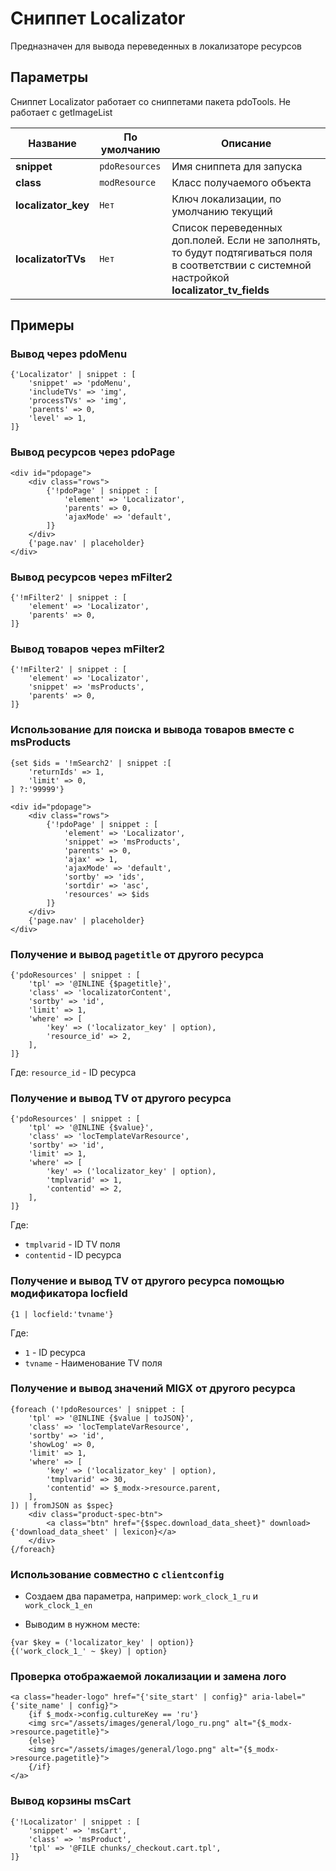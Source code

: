 
# Сниппет Localizator

Предназначен для вывода переведенных в локализаторе ресурсов

## Параметры

Сниппет Localizator работает со сниппетами пакета pdoTools. Не работает с getImageList

| Название            | По умолчанию   | Описание                                                                                                                                      |
|---------------------|----------------|-----------------------------------------------------------------------------------------------------------------------------------------------|
| **snippet**         | `pdoResources` | Имя сниппета для запуска                                                                                                                      |
| **class**           | `modResource`  | Класс получаемого объекта                                                                                                                     |
| **localizator_key** | `Нет`          | Ключ локализации, по умолчанию текущий                                                                                                        |
| **localizatorTVs**  | `Нет`          | Список переведенных доп.полей. Если не заполнять, то будут подтягиваться поля в соответствии с системной настройкой **localizator_tv_fields** |

## Примеры

### Вывод через pdoMenu

```fenom
{'Localizator' | snippet : [
    'snippet' => 'pdoMenu',
    'includeTVs' => 'img',
    'processTVs' => 'img',
    'parents' => 0,
    'level' => 1,
]}
```

### Вывод ресурсов через pdoPage

```fenom
<div id="pdopage">
    <div class="rows">
        {'!pdoPage' | snippet : [
            'element' => 'Localizator',
            'parents' => 0,
            'ajaxMode' => 'default',
        ]}
    </div>
    {'page.nav' | placeholder}
</div>
```

### Вывод ресурсов через mFilter2

```fenom
{'!mFilter2' | snippet : [
    'element' => 'Localizator',
    'parents' => 0,
]}
```

### Вывод товаров через mFilter2

```fenom
{'!mFilter2' | snippet : [
    'element' => 'Localizator',
    'snippet' => 'msProducts',
    'parents' => 0,
]}
```

### Использование для поиска и вывода товаров вместе с msProducts

```fenom
{set $ids = '!mSearch2' | snippet :[
    'returnIds' => 1,
    'limit' => 0,
] ?:'99999'}

<div id="pdopage">
    <div class="rows">
        {'!pdoPage' | snippet : [
            'element' => 'Localizator',
            'snippet' => 'msProducts',
            'parents' => 0,
            'ajax' => 1,
            'ajaxMode' => 'default',
            'sortby' => 'ids',
            'sortdir' => 'asc',
            'resources' => $ids
        ]}
    </div>
    {'page.nav' | placeholder}
</div>
```

### Получение и вывод `pagetitle` от другого ресурса

```fenom
{'pdoResources' | snippet : [
    'tpl' => '@INLINE {$pagetitle}',
    'class' => 'localizatorContent',
    'sortby' => 'id',
    'limit' => 1,
    'where' => [
        'key' => ('localizator_key' | option),
        'resource_id' => 2,
    ],
]}
```

Где: `resource_id` - ID ресурса

### Получение и вывод TV от другого ресурса

```fenom
{'pdoResources' | snippet : [
    'tpl' => '@INLINE {$value}',
    'class' => 'locTemplateVarResource',
    'sortby' => 'id',
    'limit' => 1,
    'where' => [
        'key' => ('localizator_key' | option),
        'tmplvarid' => 1,
        'contentid' => 2,
    ],
]}
```

Где:

- `tmplvarid` - ID TV поля
- `contentid` - ID ресурса

### Получение и вывод TV от другого ресурса помощью модификатора locfield

```fenom
{1 | locfield:'tvname'}
```

Где:

- `1` - ID ресурса
- `tvname` - Наименование TV поля

### Получение и вывод значений MIGX от другого ресурса

```fenom
{foreach ('!pdoResources' | snippet : [
    'tpl' => '@INLINE {$value | toJSON}',
    'class' => 'locTemplateVarResource',
    'sortby' => 'id',
    'showLog' => 0,
    'limit' => 1,
    'where' => [
        'key' => ('localizator_key' | option),
        'tmplvarid' => 30,
        'contentid' => $_modx->resource.parent,
    ],
]) | fromJSON as $spec}
    <div class="product-spec-btn">
        <a class="btn" href="{$spec.download_data_sheet}" download>{'download_data_sheet' | lexicon}</a>
    </div>
{/foreach}
```

### Использование совместно с `clientconfig`

- Создаем два параметра, например:
    `work_clock_1_ru` и `work_clock_1_en`

- Выводим в нужном месте:

```fenom
{var $key = ('localizator_key' | option)}
{('work_clock_1_' ~ $key) | option}
```

### Проверка отображаемой локализации и замена лого

```fenom
<a class="header-logo" href="{'site_start' | config}" aria-label="{'site_name' | config}">
    {if $_modx->config.cultureKey == 'ru'}
    <img src="/assets/images/general/logo_ru.png" alt="{$_modx->resource.pagetitle}">
    {else}
    <img src="/assets/images/general/logo.png" alt="{$_modx->resource.pagetitle}">
    {/if}
</a>
```

### Вывод корзины msCart

``` fenom
{'!Localizator' | snippet : [
    'snippet' => 'msCart',
    'class' => 'msProduct',
    'tpl' => '@FILE chunks/_checkout.cart.tpl',
]}
```
